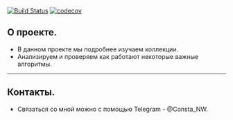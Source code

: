 [![Build Status](https://app.travis-ci.com/Constantine-M/job4j_design.svg?branch=master)](https://app.travis-ci.com/Constantine-M/job4j_design)
[![codecov](https://codecov.io/gh/Constantine-M/job4j_design/branch/master/graph/badge.svg?token=CN5NHAF1T3)](https://codecov.io/gh/Constantine-M/job4j_design)

О проекте.
----------
- В данном проекте мы подробнее изучаем коллекции.
- Анализируем и проверяем как работают некоторые важные алгоритмы.
----------
Контакты.
----------
- Связаться со мной можно с помощью Telegram - @Consta_NW.